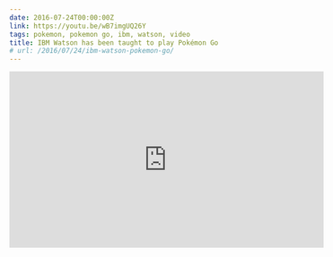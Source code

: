 ```yaml
---
date: 2016-07-24T00:00:00Z
link: https://youtu.be/wB7imgUQ26Y
tags: pokemon, pokemon go, ibm, watson, video
title: IBM Watson has been taught to play Pokémon Go
# url: /2016/07/24/ibm-watson-pokemon-go/
---
```


<div class="video">

<iframe width="560" height="315" src="https://www.youtube.com/embed/wB7imgUQ26Y" frameborder="0" allowfullscreen></iframe>

</div>

